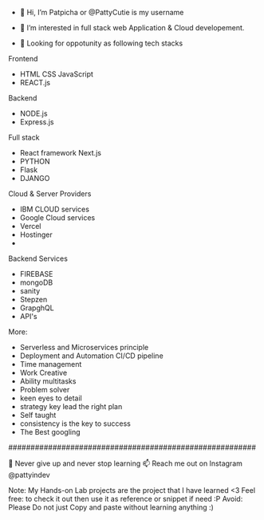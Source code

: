 - 👋 Hi, I’m Patpicha or @PattyCutie is my username
- 👀 I’m interested in full stack web Application & Cloud developement.

- 💞️ Looking for oppotunity as following tech stacks

Frontend
  - HTML CSS JavaScript
  - REACT.js
  
Backend
  - NODE.js
  - Express.js

Full stack
  - React framework Next.js
  - PYTHON
  - Flask
  - DJANGO
  
Cloud & Server Providers
  - IBM CLOUD services
  - Google Cloud services
  - Vercel 
  - Hostinger
  - 
Backend Services
  - FIREBASE
  - mongoDB
  - sanity
  - Stepzen
  - GrapghQL  
  - API's
  
More:
  - Serverless and Microservices principle
  - Deployment and Automation CI/CD pipeline
  - Time management
  - Work Creative 
  - Ability multitasks
  - Problem solver
  - keen eyes to detail
  - strategy key lead the right plan
  - Self taught
  - consistency is the key to success
  - The Best googling  
 
 ########################################################
 
 🌱 Never give up and never stop learning
 📫 Reach me out on Instagram @pattyindev
 
  Note: My Hands-on Lab projects are the project that I have learned <3
  Feel free: to check it out then use it as reference or snippet if need :P
  Avoid: Please Do not just Copy and paste without learning anything :)

<!---
PattyCutie/PattyCutie is a ✨ special ✨ repository because its `README.md` (this file) appears on your GitHub profile.
You can click the Preview link to take a look at your changes.
--->
